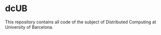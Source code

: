 dcUB
====

This repository contains all code of the subject of Distributed Computing at University of Barcelona.
